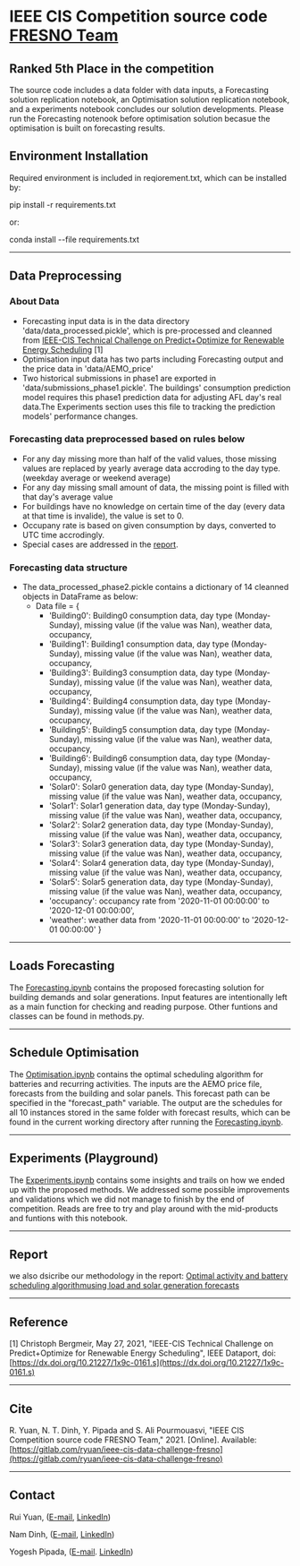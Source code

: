 # <b>IEEE CIS Competition source code [FRESNO Team](https://alipourmousavi.com/research_FRESNO.html)</b>

## Ranked 5th Place in the competition

The source code includes a data folder with data inputs, a Forecasting solution replication notebook, an Optimisation solution replication notebook, and a experiments notebook concludes our solution developments. Please run the Forecasting notenook before optimisation solution becasue the optimisation is built on forecasting results.

## Environment Installation

Required environment is included in reqiorement.txt, which can be installed by:

pip install -r requirements.txt

or:

conda install --file requirements.txt

----

## Data Preprocessing

### About Data

- Forecasting input data is in the data directory 'data/data_processed.pickle', which is pre-processed and cleanned from [IEEE-CIS Technical Challenge on Predict+Optimize for Renewable Energy Scheduling](https://ieee-dataport.org/competitions/ieee-cis-technical-challenge-predictoptimize-renewable-energy-scheduling) [1]
- Optimisation input data has two parts including Forecasting output and the price data in 'data/AEMO_price'
- Two historical submissions in phase1 are exported in 'data/submissions_phase1.pickle'. The buildings' consumption prediction model requires this phase1 prediction data for adjusting AFL day's real data.The Experiments section uses this file to tracking the prediction models' performance changes.

### Forecasting data preprocessed based on rules below

- For any day missing more than half of the valid values, those missing values are replaced by yearly average data accroding to the day type. (weekday average or weekend average)
- For any day missing small amount of data, the missing point is filled with that day's average value
- For buildings have no knowledge on certain time of the day (every data at that time is invalide), the value is set to 0.
- Occupany rate is based on given consumption by days, converted to UTC time accrodingly.
- Special cases are addressed in the [report](#report).

### Forecasting data structure

- The data_processed_phase2.pickle contains a dictionary of 14 cleanned objects in DataFrame as below:
  - Data file = {
    - 'Building0': Building0 consumption data, day type (Monday-Sunday), missing value (if the value was Nan), weather data, occupancy,
    - 'Building1': Building1 consumption data, day type (Monday-Sunday), missing value (if the value was Nan), weather data, occupancy,
    - 'Building3': Building3 consumption data, day type (Monday-Sunday), missing value (if the value was Nan), weather data, occupancy,
    - 'Building4': Building4 consumption data, day type (Monday-Sunday), missing value (if the value was Nan), weather data, occupancy,
    - 'Building5': Building5 consumption data, day type (Monday-Sunday), missing value (if the value was Nan), weather data, occupancy,
    - 'Building6': Building6 consumption data, day type (Monday-Sunday), missing value (if the value was Nan), weather data, occupancy,
    - 'Solar0': Solar0 generation data, day type (Monday-Sunday), missing value (if the value was Nan), weather data, occupancy,
    - 'Solar1': Solar1 generation data, day type (Monday-Sunday), missing value (if the value was Nan), weather data, occupancy,
    - 'Solar2': Solar2 generation data, day type (Monday-Sunday), missing value (if the value was Nan), weather data, occupancy,
    - 'Solar3': Solar3 generation data, day type (Monday-Sunday), missing value (if the value was Nan), weather data, occupancy,
    - 'Solar4': Solar4 generation data, day type (Monday-Sunday), missing value (if the value was Nan), weather data, occupancy,
    - 'Solar5': Solar5 generation data, day type (Monday-Sunday), missing value (if the value was Nan), weather data, occupancy,
    - 'occupancy': occupancy rate from '2020-11-01 00:00:00' to '2020-12-01 00:00:00',
    - 'weather': weather data from '2020-11-01 00:00:00' to '2020-12-01 00:00:00'
        }

----

## Loads Forecasting

The [Forecasting.ipynb](https://gitlab.com/ryuan/ieee-cis-data-challenge-fresno/-/blob/main/Forecasting.ipynb) contains the proposed forecasting solution for building demands and solar generations. Input features are intentionally left as a main function for checking and reading purpose. Other funtions and classes can be found in methods.py.

----

## Schedule Optimisation

The [Optimisation.ipynb](https://gitlab.com/ryuan/ieee-cis-data-challenge-fresno/-/blob/main/Optimisation.ipynb) contains the optimal scheduling algorithm for batteries and recurring activities. The inputs are the AEMO price file, forecasts from the building and solar panels. This forecast path can be specified in the "forecast_path" variable. The output are the schedules for all 10 instances stored in the same folder with forecast results, which can be found in the current working directory after running the [Forecasting.ipynb](https://gitlab.com/ryuan/ieee-cis-data-challenge-fresno/-/blob/main/Forecasting.ipynb).

----

## Experiments (Playground)

The [Experiments.ipynb](https://gitlab.com/ryuan/ieee-cis-data-challenge-fresno/-/blob/main/Experiments.ipynb) contains some insights and trails on how we ended up with the proposed methods. We addressed some possible improvements and validations which we did not manage to finish by the end of competition. Reads are free to try and play around with the mid-products and funtions with this notebook.

----

## Report

we also dsicribe our methodology in the report: [Optimal activity and battery scheduling algorithmusing load and solar generation forecasts](https://gitlab.com/ryuan/ieee-cis-data-challenge-fresno/-/blob/main/Report.pdf)

----

## Reference

[1] Christoph Bergmeir, May 27, 2021, "IEEE-CIS Technical Challenge on Predict+Optimize for Renewable Energy Scheduling", IEEE Dataport, doi: [https://dx.doi.org/10.21227/1x9c-0161.s](https://dx.doi.org/10.21227/1x9c-0161.s)

----

## Cite

R. Yuan, N. T. Dinh, Y. Pipada and S. Ali Pourmouasvi, "IEEE CIS Competition source code FRESNO Team," 2021. [Online]. Available: [https://gitlab.com/ryuan/ieee-cis-data-challenge-fresno](https://gitlab.com/ryuan/ieee-cis-data-challenge-fresno)

----

## Contact

Rui Yuan, ([E-mail](mailto:r.yuan@adelaide.edu.au), [LinkedIn](https://www.linkedin.com/in/rui-yuan-5953aa168/))

Nam Dinh, ([E-mail](mailto:trongnam.dinh@adelaide.edu.au), [LinkedIn](https://www.linkedin.com/in/nam-dinh-7b97b1207/))

Yogesh Pipada, ([E-mail](mailto:yogeshpipada.sunilkumar@adelaide.edu.au). [LinkedIn](https://www.linkedin.com/in/yogesh-pipada-sunil-kumar-29a864126/))
